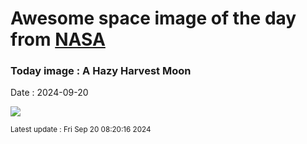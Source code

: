 
# Awesome space image of the day from [NASA](https://api.nasa.gov/)

### Today image : A Hazy Harvest Moon
Date : 2024-09-20

![](https://apod.nasa.gov/apod/image/2409/2024_09_18_ZM_Spis_50mm-Pano_Postupka_1024c.png)

<small>Latest update : Fri Sep 20 08:20:16 2024</small>
        